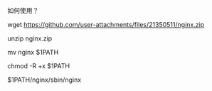 
如何使用？

wget https://github.com/user-attachments/files/21350511/nginx.zip

unzip nginx.zip 

mv nginx $1PATH

chmod -R +x $1PATH

$1PATH/nginx/sbin/nginx
